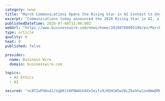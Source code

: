 ```yaml
---
category: news
title: "March Communications Opens the Rising Star in AI Contest to Uncover the Most Innovative, Aspiring AI Company in Boston or Atlanta"
excerpt: "Communications today announced the 2020 Rising Star in AI, a new contest to discover the most innovative AI solution in Boston and Atlanta"
publishedDateTime: 2020-07-08T12:00:00Z
webUrl: "https://www.businesswire.com/news/home/20200708005196/en/March-Communications-Opens-Rising-Star-AI-Contest"
type: article
quality: 0
heat: 0
published: false

provider:
  name: Business Wire
  domain: businesswire.com

topics:
  - AI Ethics
  - AI

secured: "+LBT2wPdHu4J/VgB81VAP0WAVe8Xv5eitv9/H5H1H5w28LZbeXnw1se8WwDMPHADe6zWQZDPSLiYATkD4khQxiewwBIHhctIQ6fVIDs2wq+UIXsJqwCftGbINp2AsAGMPbNfg0k+ixZR8lTyRbhBrHDTTAOcaWvB9NT21AHwpvEjDyfDrQQYpebaHyxsMamo1BViKsjFBGc7rMOaQCkLi0MXBRnEeLV7/F3ZHAYYAmxouBxHwSD71Wupmsn9D5YWEBYXFTB0sBxudvkYB8J4UClxQVayy3TZjhj3U5Hmpwe8G0OXaBSTyYWUWKr3vFmZL2UzsodELU/VqhMSvfVHtg==;q5ficotI4shOVy5ou0o0ng=="
---
```


